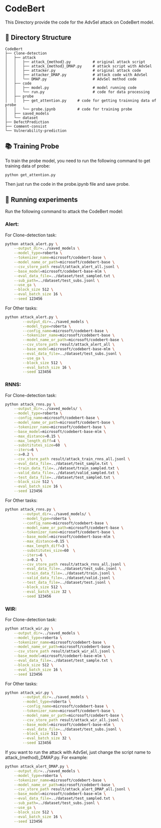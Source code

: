 # CodeBert
This Directory provide the code for the AdvSel attack on CodeBert model.

## 📁 Directory Structure
    CodeBert
    ├── Clone-detection                 
    │   ├── attack
    │   │   ├── attack_{method}.py          # original attack script
    │   │   ├── attack_{method}_DMAP.py     # attack script with AdvSel
    │   │   ├── attacker.py                 # original attack code
    │   │   ├── attacker_DMAP.py            # attack code with AdvSel
    │   │   └── DMAP.py                     # AdvSel method code
    │   ├── code
    │   │   ├── model.py                    # model running code
    │   │   └── run.py                      # code for data processing
    │   ├── probe
    │   │   ├── get_attention.py     # code for getting trainning data of probe
    │   │   └── probe.ipynb          # code for training probe
    │   ├── saved_models
    │   └── dataset         
    ├── DefectPrediction
    ├── Comment-consist
    └── Vulnerability-prediction

## 📚 Training Probe

To train the probe model, you need to run the following command to get training data of probe:

```bash
python get_attention.py
```

Then just run the code in the probe.ipynb file and save probe.

## 🚀 Running experiments

Run the following command to attack the CodeBert model:

### Alert:
For Clone-detection task:
```bash
python attack_alert.py \
    --output_dir=../saved_models \
    --model_type=roberta \
    --tokenizer_name=microsoft/codebert-base \
    --model_name_or_path=microsoft/codebert-base \
    --csv_store_path result/attack_alert_all.jsonl \
    --base_model=microsoft/codebert-base-mlm \
    --eval_data_file=../dataset/test_sampled.txt \
    --sub_path=../dataset/test_subs.jsonl \
    --use_ga \
    --block_size 512 \
    --eval_batch_size 16 \
    --seed 123456
```
For Other tasks:
```bash
python attack_alert.py \
        --output_dir=../saved_models \
        --model_type=roberta \
        --config_name=microsoft/codebert-base \
        --tokenizer_name=microsoft/codebert-base \
        --model_name_or_path=microsoft/codebert-base \
        --csv_store_path result/attack_alert_all \
        --base_model=microsoft/codebert-base-mlm \
        --eval_data_file=../dataset/test_subs.jsonl \
        --use_ga \
        --block_size 512 \
        --eval_batch_size 16 \
        --seed 123456
```

### RNNS:
For Clone-detection task:
```bash
python attack_rnns.py \
    --output_dir=../saved_models/ \
    --model_type=roberta \
    --config_name=microsoft/codebert-base \
    --model_name_or_path=microsoft/codebert-base \
    --tokenizer_name=microsoft/codebert-base \
    --base_model=microsoft/codebert-base-mlm \
    --max_distance=0.15 \
    --max_length_diff=4 \
    --substitutes_size=60  \
    --iters=6 \
    --a=0.2 \
    --csv_store_path result/attack_train_rnns_all.jsonl \
    --eval_data_file=../dataset/test_sample.txt \
    --train_data_file=../dataset/train_sampled.txt \
    --valid_data_file=../dataset/valid_sampled.txt \
    --test_data_file=../dataset/test_sampled.txt \
    --block_size 512 \
    --eval_batch_size 16 \
    --seed 123456
```
For Other tasks:
```bash
python attack_rnns.py \
        --output_dir=../saved_models/ \
        --model_type=roberta \
        --config_name=microsoft/codebert-base \
        --model_name_or_path=microsoft/codebert-base \
        --tokenizer_name=microsoft/codebert-base \
        --base_model=microsoft/codebert-base-mlm \
        --max_distance=0.15 \
        --max_length_diff=3 \
        --substitutes_size=60  \
        --iters=6 \
        --a=0.2 \
        --csv_store_path result/attack_rnns_all.jsonl \
        --eval_data_file=../dataset/test_subs.jsonl \
        --train_data_file=../dataset/train.jsonl \
        --valid_data_file=../dataset/valid.jsonl \
        --test_data_file=../dataset/test.jsonl \
        --block_size 512 \
        --eval_batch_size 32 \
        --seed 123456
```

### WIR:
For Clone-detection task:
```bash
python attack_wir.py \
    --output_dir=../saved_models \
    --model_type=roberta \
    --tokenizer_name=microsoft/codebert-base \
    --model_name_or_path=microsoft/codebert-base \
    --csv_store_path result/attack_wir_all.jsonl \
    --base_model=microsoft/codebert-base-mlm \
    --eval_data_file=../dataset/test_sample.txt \
    --block_size 512 \
    --eval_batch_size 16 \
    --seed 123456
```
For Other tasks:
```bash
python attack_wir.py \
        --output_dir=../saved_models \
        --model_type=roberta \
        --config_name=microsoft/codebert-base \
        --tokenizer_name=microsoft/codebert-base \
        --model_name_or_path=microsoft/codebert-base \
        --csv_store_path result/attack_wir_all.jsonl \
        --base_model=microsoft/codebert-base-mlm \
        --eval_data_file=../dataset/test_subs.jsonl \
        --block_size 512 \
        --eval_batch_size 32 \
        --seed 123456
```

If you want to run the attack with AdvSel, just change the script name to attack_{method}_DMAP.py. For example:

```bash
python attack_alert_DMAP.py \
    --output_dir=../saved_models \
    --model_type=roberta \
    --tokenizer_name=microsoft/codebert-base \
    --model_name_or_path=microsoft/codebert-base \
    --csv_store_path result/attack_alert_DMAP_all.jsonl \
    --base_model=microsoft/codebert-base-mlm \
    --eval_data_file=../dataset/test_sampled.txt \
    --sub_path=../dataset/test_subs.jsonl \
    --use_ga \
    --block_size 512 \
    --eval_batch_size 16 \
    --seed 123456
```